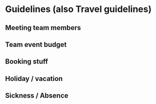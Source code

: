 # Guidelines (also Travel guidelines)

## Meeting team members

## Team event budget

## Booking stuff

## Holiday / vacation

## Sickness / Absence

